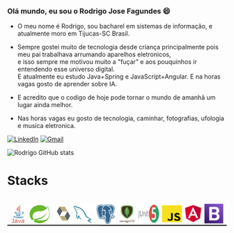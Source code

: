 ### Olá mundo, eu sou o Rodrigo Jose Fagundes 😄


 - O meu nome é Rodrigo, sou bacharel em sistemas de informação, e atualmente moro em Tijucas-SC Brasil.<br>
 
  - Sempre gostei muito de tecnologia desde criança principalmente pois meu pai trabalhava arrumando aparelhos eletronicos,<br>
    e isso sempre me motivou muito a "fuçar" e aos pouquinhos ir entendendo esse universo digital.<br>
    E atualmente eu estudo Java+Spring e JavaScript+Angular. E na horas vagas gosto de aprender sobre IA.<br>
 
 - E acredito que o codigo de hoje pode tornar o mundo de amanhã um lugar ainda melhor.<br>

  - Nas horas vagas eu gosto de tecnologia, caminhar, fotografias, ufologia e musica eletronica.

[![LinkedIn](https://img.shields.io/badge/LinkedIn-0077B5?style=for-the-badge&logo=linkedin&logoColor=white
)](https://br.linkedin.com/in/rodrigo-jos%C3%A9-fagundes-ab200891)
[![Gmail](https://img.shields.io/badge/Gmail-D14836?style=for-the-badge&logo=gmail&logoColor=white
)](mailto:rodrigojosefagundes@gmail.com)

![Rodrigo GitHub stats](https://github-readme-stats.vercel.app/api?username=rodrigojfagundes&show_icons=true&theme=radical)



# Stacks
<div style="display: inline_block"><br/>
  <img align="center" alt="html5" src="https://raw.githubusercontent.com/rodrigojfagundes/README_TESTE/main/readme_github_perfil_2_RESUMIDO.png" />  
</div>
